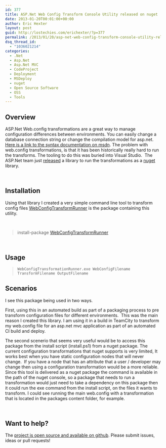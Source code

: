 ```yaml
---
id: 377
title: ASP.Net Web Config Transform Console Utility released on nuget
date: 2013-01-20T00:01:00+00:00
author: Eric Hexter
layout: post
guid: http://lostechies.com/erichexter/?p=377
permalink: /2013/01/20/asp-net-web-config-transform-console-utility-released-on-nuget/
dsq_thread_id:
  - "1036021214"
categories:
  - .Net
  - Asp.Net
  - Asp.Net MVC
  - CodeProject
  - Deployment
  - MSDeploy
  - nuget
  - Open Source Software
  - OSS
  - Tools
---
```

## Overview

ASP.Net Web.config transformations are a great way to manage configuration differences between environments. You can easily change a database connection string or change the compilation model for asp.net.&nbsp; <a href="http://msdn.microsoft.com/en-us/library/dd465326.aspx" target="_blank">Here is a link to the syntax documentation on msdn</a>. The problem with web.config transformations, is that it has been historically really hard to run the transforms. The tooling to do this was buried into Visual Studio.&nbsp; The ASP.Net team just <a href="http://nuget.org/packages/Microsoft.Web.Xdt" target="_blank">released</a> a library to run the transformations as a <a href="http://nuget.org" target="_blank">nuget</a> library.&nbsp; 

&nbsp;

## Installation

Using that library I created a very simple command line tool to transform config files <a href="http://nuget.org/packages/WebConfigTransformRunner" target="_blank">WebConfigTransformRunner</a> is the package containing this utility.

&nbsp;

> install-package <a href="http://nuget.org/packages/WebConfigTransformRunner" target="_blank">WebConfigTransformRunner</a>

&nbsp;

## Usage

>     WebConfigTransformationRunner.exe WebConfigFilename TransformFilename OutputFilename

## Scenarios

I see this package being used in two ways. 

First, using this in an automated build as part of a packaging process to pre transform configuration files for different environments.&nbsp; This was the main reason I created this library. I am using it in a build in TeamCity to transform my web.config file for an asp.net mvc application as part of an automated CI build and deploy.

The second scenerio that seems very useful would be to access this package from the install script (install.ps1) from a nuget package. The current configuration transformations that nuget supports is very limited, It works best when you have static configuration nodes that will never change.&nbsp; If you have a node that has an attribute that a user / developer may change then using a configuration transformation would be a more reliable.&nbsp; Since this tool is delivered as a nuget package the command is available in the path of the nuget console, so a package that needs to run a transformation would just need to take a dependency on this package then it could run the exe command from the install script, on the files it wants to transform. I could see running the main web.config with a transformation that is located in the packages content folder, for example.&nbsp; 

&nbsp;

## Want to help?

The <a href="https://github.com/erichexter/WebConfigTransformRunner" target="_blank">project is open source and available on github</a>. Please submit issues, ideas or pull requests!
